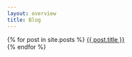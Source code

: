 ```yaml
---
layout: overview
title: Blog
---
```


{% for post in site.posts %}
  <a href="{{ post.url }}">{{ post.title }}</a><br>
{% endfor %}
